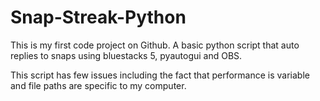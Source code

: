 # Snap-Streak-Python
This is my first code project on Github.
A basic python script that auto replies to snaps using bluestacks 5, pyautogui and OBS.

This script has few issues including the fact that performance is variable and file paths are specific to my computer.

